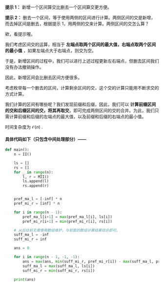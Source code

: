**提示 1：** 新增一个区间算交比删去一个区间算交更方便。

**提示 2：** 删去一个区间，等于使用两侧的区间进行计算。两侧区间的交是新增，而去掉区间是删去，根据提示 1，用两侧的交来计算。两侧区间的交怎么算？

欸，看提示喔。

我们考虑区间交的运算，相当于 **左端点取两个区间的最大值，右端点取两个区间的最小值** ，如果左端点大于右端点，则交为空。

于是，新增区间的过程中，我们可以进行上述过程更新左右端点，但删去区间我们没有办法撤销操作。

因此，新增区间会比删去区间方便很多。

考虑枚举每一个删去的区间，计算剩余区间的交，这个交的计算只能用不断求交的方式计算。

我们计算的区间有哪些呢？我们发现前缀和后缀，因此，我们可以 **计算前缀区间的交和后缀区间的交，将其再取交**，即可完成两侧区间的交的合并。为此，我们只需计算前缀和后缀的左端点的最大值，以及前缀和后缀的右端点的最小值。

时间复杂度为 $\mathcal{O}(n)$ .

#### 具体代码如下（只包含中间处理部分）——

```Python []
def main():
    n = II()

    ls = []
    rs = []
    for _ in range(n):
        l, r = MII()
        ls.append(l)
        rs.append(r)


    pref_ma_l = [-inf] * n
    pref_mi_r = [inf] * n

    for i in range(n - 1):
        pref_ma_l[i+1] = max(pref_ma_l[i], ls[i])
        pref_mi_r[i+1] = min(pref_mi_r[i], rs[i])

    # 从后往前无需使用数组维护，与前面的数组计算结果结合即可。
    suff_ma_l = -inf
    suff_mi_r = inf

    ans = 0

    for i in range(n - 1, -1, -1):
        ans = max(ans, min(suff_mi_r, pref_mi_r[i]) - max(suff_ma_l, pref_ma_l[i]))
        suff_ma_l = max(suff_ma_l, ls[i])
        suff_mi_r = min(suff_mi_r, rs[i])

    print(ans)
```
